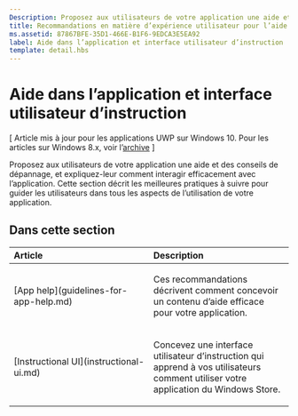 ```yaml
---
Description: Proposez aux utilisateurs de votre application une aide et des conseils de dépannage, et expliquez-leur comment interagir efficacement avec l’application. Cette section décrit les meilleures pratiques à suivre pour guider les utilisateurs dans tous les aspects de l’utilisation de votre application.
title: Recommandations en matière d’expérience utilisateur pour l’aide et les instructions
ms.assetid: 87867BFE-35D1-466E-B1F6-9EDCA3E5EA92
label: Aide dans l’application et interface utilisateur d’instruction
template: detail.hbs
---
```


# Aide dans l’application et interface utilisateur d’instruction 


\[ Article mis à jour pour les applications UWP sur Windows 10. Pour les articles sur Windows 8.x, voir l’[archive](http://go.microsoft.com/fwlink/p/?linkid=619132) \]

Proposez aux utilisateurs de votre application une aide et des conseils de dépannage, et expliquez-leur comment interagir efficacement avec l’application. Cette section décrit les meilleures pratiques à suivre pour guider les utilisateurs dans tous les aspects de l’utilisation de votre application.
## Dans cette section
<table>
<colgroup>
<col width="50%" />
<col width="50%" />
</colgroup>
<thead>
<tr class="header">
<th align="left">Article</th>
<th align="left">Description</th>
</tr>
</thead>
<tbody>
<tr class="odd">
<td align="left"><p>[App help](guidelines-for-app-help.md)</p></td>
<td align="left"><p>Ces recommandations décrivent comment concevoir un contenu d’aide efficace pour votre application.</p></td>
</tr>
<tr class="even">
<td align="left"><p>[Instructional UI](instructional-ui.md)</p></td>
<td align="left"><p>Concevez une interface utilisateur d’instruction qui apprend à vos utilisateurs comment utiliser votre application du Windows Store.</p></td>
</tr>
</tbody>
</table>






<!--HONumber=Mar16_HO1-->


